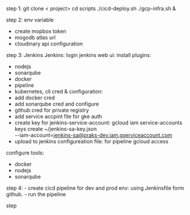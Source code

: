 step 1:
  git clone < project>
  cd scripts
  ./cicd-deploy.sh
  ./gcp-infra.sh &

step 2: env variable
  - create mopbox token
  - mogodb atlas url
  - cloudinary api configuration
  
step 3: Jenkins
  Jenkins: login jenkins web ui:
  install plugins:
  - nodejs
  - sonarqube
  - docker
  - pipeline
  - kubernetes, cli 
  cred & configuration:
  - add docker cred 
  - add sonarqube cred and configure
  - github cred for private registry
  - add service accpint file for gke auth
  - create key for jenkins-service-account:
      gcloud iam service-accounts keys create ~/jenkins-sa-key.json \
      --iam-account=jenkins-sa@praks-dev.iam.gserviceaccount.com
  - upload to jenkins configureation file:
    for pipeline gcloud access
      
  configure tools:
  - docker
  - nodejs
  - sonarqube
  
  step 4: 
    - create cicd pipeline for dev and prod env:
      using Jenkinsfile form github.
    - run the pipeline

step 